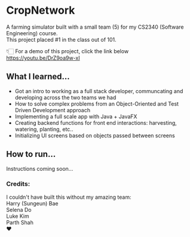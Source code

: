 # CropNetwork

A farming simulator built with a small team (5) for my CS2340 (Software Engineering) course.  
This project placed #1 in the class out of 101.

👇🏻 For a demo of this project, click the link below  
https://youtu.be/DrZ9oa9w-xI

## What I learned...

* Got an intro to working as a full stack developer, communcating and developing across the two teams we had
* How to solve complex problems from an Object-Oriented and Test Driven Development approach
* Implementing a full scale app with Java + JavaFX
* Creating backend functions for front end interactions: harvesting, watering, planting, etc..
* Initializing UI screens based on objects passed between screens

## How to run...

Instructions coming soon...  

### Credits:
I couldn't have built this without my amazing team:  
Harry (Sungeun) Bae  
Selena Do  
Luke Kim  
Parth Shah  
❤️
